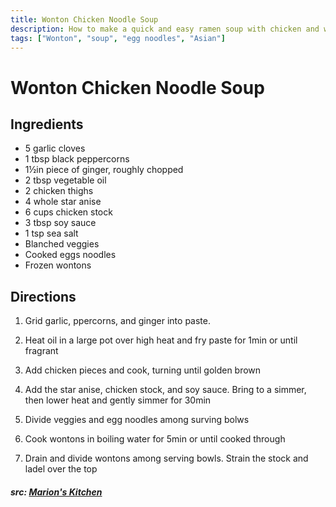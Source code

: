 ```yaml
---
title: Wonton Chicken Noodle Soup
description: How to make a quick and easy ramen soup with chicken and wontons
tags: ["Wonton", "soup", "egg noodles", "Asian"]
---
```


# Wonton Chicken Noodle Soup
## Ingredients
- 5 garlic cloves
- 1 tbsp black peppercorns
- 1&frac12;in piece of ginger, roughly chopped
- 2 tbsp vegetable oil
- 2 chicken thighs
- 4 whole star anise
- 6 cups chicken stock
- 3 tbsp soy sauce
- 1 tsp sea salt
- Blanched veggies
- Cooked eggs noodles
- Frozen wontons

## Directions
1. Grid garlic, ppercorns, and ginger into paste.

2. Heat oil in a large pot over high heat and fry paste for 1min or until fragrant

3. Add chicken pieces  and cook, turning until golden brown

4. Add the star anise, chicken stock, and soy sauce. Bring to a simmer, then lower heat and gently simmer for 30min

5. Divide veggies and egg noodles among surving bolws

6.  Cook wontons in boiling water for 5min or until cooked through

7. Drain and divide wontons among serving bowls. Strain the stock and ladel over the top

##### src: [Marion's Kitchen](https://www.marionskitchen.com/wonton-chicken-noodle-soup/)
